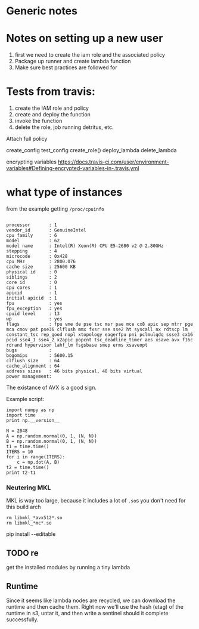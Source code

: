 # Generic notes

# Notes on setting up a new user
1. first we need to create the iam role and the associated policy 
2. Package up runner and create lambda function
3. Make sure best practices are followed for 

# Tests from travis:
1. create the IAM role and policy
2. create and deploy the function
3. invoke the function
4. delete the role, job running detritus, etc. 



Attach full policy


create_config
test_config
create_role()
deploy_lambda
delete_lambda

encrypting variables
https://docs.travis-ci.com/user/environment-variables#Defining-encrypted-variables-in-.travis.yml

# what type of instances
from the example getting `/proc/cpuinfo`

```

processor       : 1
vendor_id       : GenuineIntel
cpu family      : 6
model           : 62
model name      : Intel(R) Xeon(R) CPU E5-2680 v2 @ 2.80GHz
stepping        : 4
microcode       : 0x428
cpu MHz         : 2800.076
cache size      : 25600 KB
physical id     : 0
siblings        : 2
core id         : 0
cpu cores       : 1
apicid          : 1
initial apicid  : 1
fpu             : yes
fpu_exception   : yes
cpuid level     : 13
wp              : yes
flags           : fpu vme de pse tsc msr pae mce cx8 apic sep mtrr pge mca cmov pat pse36 clflush mmx fxsr sse sse2 ht syscall nx rdtscp lm constant_tsc rep_good nopl xtopology eagerfpu pni pclmulqdq ssse3 cx16 pcid sse4_1 sse4_2 x2apic popcnt tsc_deadline_timer aes xsave avx f16c rdrand hypervisor lahf_lm fsgsbase smep erms xsaveopt
bugs            :
bogomips        : 5600.15
clflush size    : 64
cache_alignment : 64
address sizes   : 46 bits physical, 48 bits virtual
power management:

```

The existance of AVX is a good sign. 

Example script:
```
import numpy as np
import time
print np.__version__

N = 2048
A = np.random.normal(0, 1, (N, N))
B = np.random.normal(0, 1, (N, N))
t1 = time.time()
ITERS = 10
for i in range(ITERS):
    c = np.dot(A, B)
t2 = time.time()
print t2-t1

```

### Neutering MKL
MKL is way too large, because it includes a lot of `.so`s you don't need for this
build arch

```
rm libmkl_*avx512*.so
rm libmkl_*mc*.so
```


pip install --editable



## TODO re 
get the installed modules by running a tiny lambda

## Runtime
Since it seems like lambda nodes are recycled, we can download the runtime and then cache them. Right now we'll use the hash (etag) of the runtime in s3, untar it, and
then write a sentinel should it complete successfully. 
